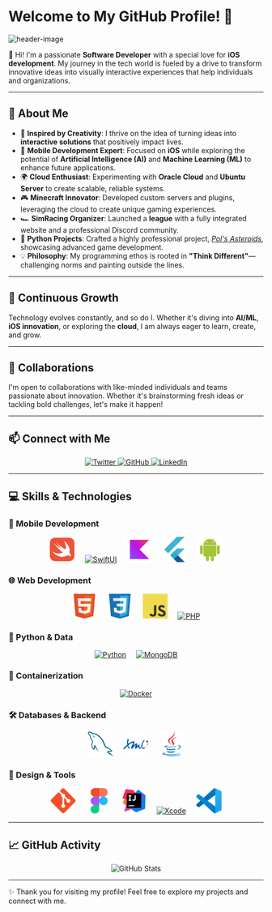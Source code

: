 # Welcome to My GitHub Profile! 🌟  

![header-image](https://github.com/user-attachments/assets/7ecee7e5-dab3-4038-9391-89ad644c7e3e)  

👋 Hi! I'm a passionate **Software Developer** with a special love for **iOS development**. My journey in the tech world is fueled by a drive to transform innovative ideas into visually interactive experiences that help individuals and organizations.  

---

## 🚀 About Me  

- 🌟 **Inspired by Creativity**: I thrive on the idea of turning ideas into **interactive solutions** that positively impact lives.  
- 📱 **Mobile Development Expert**: Focused on **iOS** while exploring the potential of **Artificial Intelligence (AI)** and **Machine Learning (ML)** to enhance future applications.  
- 🌍 **Cloud Enthusiast**: Experimenting with **Oracle Cloud** and **Ubuntu Server** to create scalable, reliable systems.  
- 🎮 **Minecraft Innovator**: Developed custom servers and plugins, leveraging the cloud to create unique gaming experiences.  
- 🏎️ **SimRacing Organizer**: Launched a **league** with a fully integrated website and a professional Discord community.  
- 🚀 **Python Projects**: Crafted a highly professional project, [_Pol's Asteroids_](https://github.com/pelusinnidev/Pols-Asteroids), showcasing advanced game development.  
- 💡 **Philosophy**: My programming ethos is rooted in **"Think Different"**—challenging norms and painting outside the lines.  

---

## 🌱 Continuous Growth  

Technology evolves constantly, and so do I. Whether it's diving into **AI/ML**, **iOS innovation**, or exploring the **cloud**, I am always eager to learn, create, and grow.  

---

## 👥 Collaborations  

I'm open to collaborations with like-minded individuals and teams passionate about innovation. Whether it's brainstorming fresh ideas or tackling bold challenges, let's make it happen!  

---

## 📫 Connect with Me  

<p align="center">
  <a href="https://twitter.com/pelusinnidev">
    <img src="https://img.shields.io/badge/Twitter-PelusinniDev-1DA1F2?style=for-the-badge&logo=twitter&logoColor=white" alt="Twitter">
  </a>
  <a href="https://github.com/pelusinnidev">
    <img src="https://img.shields.io/badge/GitHub-PelusinniDev-100000?style=for-the-badge&logo=github&logoColor=white" alt="GitHub">
  </a>
  <a href="https://www.linkedin.com/in/pelusinnidev/">
    <img src="https://img.shields.io/badge/LinkedIn-PelusinniDev-0A66C2?style=for-the-badge&logo=linkedin&logoColor=white" alt="LinkedIn">
  </a>
</p>

---

## 💻 Skills & Technologies  

### 📱 Mobile Development  
<p align="center">
  <a href="https://developer.apple.com/swift/"><img src="https://raw.githubusercontent.com/devicons/devicon/master/icons/swift/swift-original.svg" width="50" height="50" alt="Swift"/></a> &nbsp; &nbsp;
  <a href="https://developer.apple.com/xcode/swiftui/"><img src="https://developer.apple.com/assets/elements/icons/swiftui/swiftui-96x96_2x.png" width="50" height="50" alt="SwiftUI"/></a> &nbsp; &nbsp;
  <a href="https://developer.android.com/kotlin"><img src="https://raw.githubusercontent.com/devicons/devicon/master/icons/kotlin/kotlin-original.svg" width="50" height="50" alt="Kotlin"/></a> &nbsp; &nbsp;
  <a href="https://flutter.dev/"><img src="https://raw.githubusercontent.com/devicons/devicon/master/icons/flutter/flutter-original.svg" width="50" height="50" alt="Flutter"/></a> &nbsp; &nbsp;
  <a href="https://developer.android.com/"><img src="https://raw.githubusercontent.com/devicons/devicon/master/icons/android/android-original.svg" width="50" height="50" alt="Android"/></a>
</p>

### 🌐 Web Development  
<p align="center">
  <a href="https://developer.mozilla.org/es/docs/Web/HTML"><img src="https://raw.githubusercontent.com/devicons/devicon/master/icons/html5/html5-original.svg" width="50" height="50" alt="HTML5"/></a> &nbsp; &nbsp;
  <a href="https://developer.mozilla.org/es/docs/Web/CSS"><img src="https://raw.githubusercontent.com/devicons/devicon/master/icons/css3/css3-original.svg" width="50" height="50" alt="CSS3"/></a> &nbsp; &nbsp;
  <a href="https://developer.mozilla.org/es/docs/Web/JavaScript"><img src="https://raw.githubusercontent.com/devicons/devicon/master/icons/javascript/javascript-original.svg" width="50" height="50" alt="JavaScript"/></a> &nbsp; &nbsp;
  <a href="https://www.php.net/"><img src="https://www.php.net/images/logos/new-php-logo.svg" width="50" height="50" alt="PHP"/></a>
</p>

### 🐍 Python & Data  
<p align="center">
  <a href="https://www.python.org/"><img src="https://cdn.jsdelivr.net/gh/devicons/devicon/icons/python/python-original.svg" width="50" height="50" alt="Python"/></a> &nbsp; &nbsp;
  <a href="https://www.mongodb.com/"><img src="https://cdn.jsdelivr.net/gh/devicons/devicon/icons/mongodb/mongodb-original.svg" width="50" height="50" alt="MongoDB"/></a>
</p>

### 🐳 Containerization  
<p align="center">
  <a href="https://www.docker.com/"><img src="https://cdn.jsdelivr.net/gh/devicons/devicon/icons/docker/docker-original.svg" width="50" height="50" alt="Docker"/></a>
</p>

### 🛠️ Databases & Backend  
<p align="center">
  <a href="https://www.mysql.com/"><img src="https://raw.githubusercontent.com/devicons/devicon/master/icons/mysql/mysql-original.svg" width="50" height="50" alt="MySQL"/></a> &nbsp; &nbsp;
  <a href="https://www.xml.com"><img src="https://raw.githubusercontent.com/devicons/devicon/master/icons/xml/xml-original.svg" width="50" height="50" alt="XML"/></a> &nbsp; &nbsp;
  <a href="https://www.oracle.com/java/"><img src="https://raw.githubusercontent.com/devicons/devicon/master/icons/java/java-original.svg" width="50" height="50" alt="Java"/></a>
</p>

### 🎨 Design & Tools  
<p align="center">
  <a href="https://git-scm.com/"><img src="https://raw.githubusercontent.com/devicons/devicon/master/icons/git/git-original.svg" width="50" height="50" alt="Git"/></a> &nbsp; &nbsp;
  <a href="https://www.figma.com/"><img src="https://raw.githubusercontent.com/devicons/devicon/master/icons/figma/figma-original.svg" width="50" height="50" alt="Figma"/></a> &nbsp; &nbsp;
  <a href="https://www.jetbrains.com/idea/"><img src="https://raw.githubusercontent.com/devicons/devicon/master/icons/intellij/intellij-original.svg" width="50" height="50" alt="IntelliJ IDEA"/></a> &nbsp; &nbsp;
  <a href="https://developer.apple.com/xcode/"><img src="https://developer.apple.com/assets/elements/icons/xcode-12/xcode-12-96x96_2x.png" width="50" height="50" alt="Xcode"/></a> &nbsp; &nbsp;
  <a href="https://code.visualstudio.com/"><img src="https://raw.githubusercontent.com/devicons/devicon/master/icons/vscode/vscode-original.svg" width="50" height="50" alt="Visual Studio Code"/></a>
</p>

---

## 📈 GitHub Activity  

<p align="center">
  <img src="https://github-readme-stats.vercel.app/api?username=PelusinniDev&show_icons=true&theme=radical" alt="GitHub Stats">
</p>

---

✨ Thank you for visiting my profile! Feel free to explore my projects and connect with me.  
